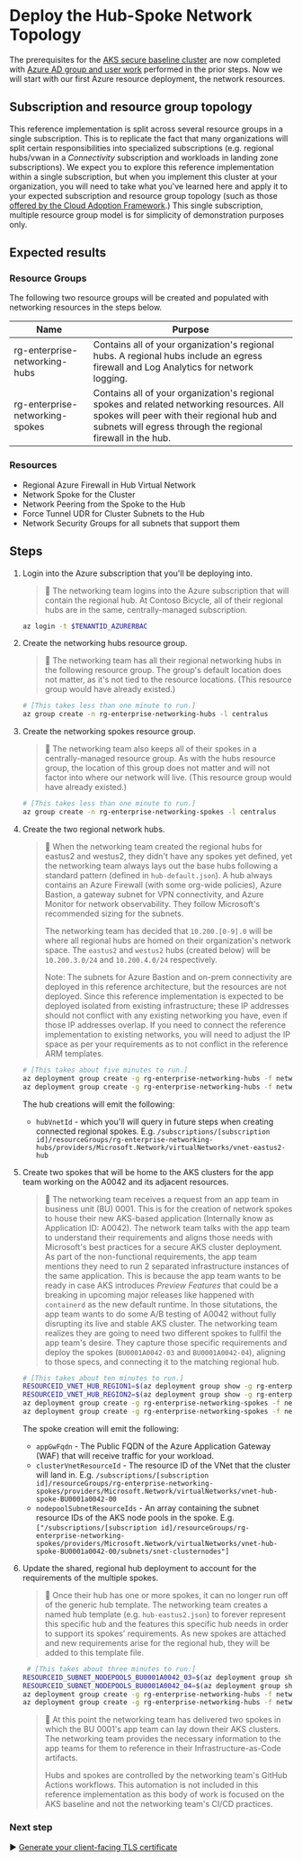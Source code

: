 # Deploy the Hub-Spoke Network Topology

The prerequisites for the [AKS secure baseline cluster](./) are now completed with [Azure AD group and user work](./02-aad.md) performed in the prior steps. Now we will start with our first Azure resource deployment, the network resources.

## Subscription and resource group topology

This reference implementation is split across several resource groups in a single subscription. This is to replicate the fact that many organizations will split certain responsibilities into specialized subscriptions (e.g. regional hubs/vwan in a _Connectivity_ subscription and workloads in landing zone subscriptions). We expect you to explore this reference implementation within a single subscription, but when you implement this cluster at your organization, you will need to take what you've learned here and apply it to your expected subscription and resource group topology (such as those [offered by the Cloud Adoption Framework](https://docs.microsoft.com/azure/cloud-adoption-framework/decision-guides/subscriptions/).) This single subscription, multiple resource group model is for simplicity of demonstration purposes only.

## Expected results

### Resource Groups

The following two resource groups will be created and populated with networking resources in the steps below.

| Name                            | Purpose                                                                                                                                                                                              |
| ------------------------------- | ---------------------------------------------------------------------------------------------------------------------------------------------------------------------------------------------------- |
| rg-enterprise-networking-hubs   | Contains all of your organization's regional hubs. A regional hubs include an egress firewall and Log Analytics for network logging.                                                                 |
| rg-enterprise-networking-spokes | Contains all of your organization's regional spokes and related networking resources. All spokes will peer with their regional hub and subnets will egress through the regional firewall in the hub. |

### Resources

- Regional Azure Firewall in Hub Virtual Network
- Network Spoke for the Cluster
- Network Peering from the Spoke to the Hub
- Force Tunnel UDR for Cluster Subnets to the Hub
- Network Security Groups for all subnets that support them

## Steps

1. Login into the Azure subscription that you'll be deploying into.

   > :book: The networking team logins into the Azure subscription that will contain the regional hub. At Contoso Bicycle, all of their regional hubs are in the same, centrally-managed subscription.

   ```bash
   az login -t $TENANTID_AZURERBAC
   ```

1. Create the networking hubs resource group.

   > :book: The networking team has all their regional networking hubs in the following resource group. The group's default location does not matter, as it's not tied to the resource locations. (This resource group would have already existed.)

   ```bash
   # [This takes less than one minute to run.]
   az group create -n rg-enterprise-networking-hubs -l centralus
   ```

1. Create the networking spokes resource group.

   > :book: The networking team also keeps all of their spokes in a centrally-managed resource group. As with the hubs resource group, the location of this group does not matter and will not factor into where our network will live. (This resource group would have already existed.)

   ```bash
   # [This takes less than one minute to run.]
   az group create -n rg-enterprise-networking-spokes -l centralus
   ```

1. Create the two regional network hubs.

   > :book: When the networking team created the regional hubs for eastus2 and westus2, they didn't have any spokes yet defined, yet the networking team always lays out the base hubs following a standard pattern (defined in `hub-default.json`). A hub always contains an Azure Firewall (with some org-wide policies), Azure Bastion, a gateway subnet for VPN connectivity, and Azure Monitor for network observability. They follow Microsoft's recommended sizing for the subnets.
   >
   > The networking team has decided that `10.200.[0-9].0` will be where all regional hubs are homed on their organization's network space. The `eastus2` and `westus2` hubs (created below) will be `10.200.3.0/24` and `10.200.4.0/24` respectively.
   >
   > Note: The subnets for Azure Bastion and on-prem connectivity are deployed in this reference architecture, but the resources are not deployed. Since this reference implementation is expected to be deployed isolated from existing infrastructure; these IP addresses should not conflict with any existing networking you have, even if those IP addresses overlap. If you need to connect the reference implementation to existing networks, you will need to adjust the IP space as per your requirements as to not conflict in the reference ARM templates.

   ```bash
   # [This takes about five minutes to run.]
   az deployment group create -g rg-enterprise-networking-hubs -f networking/hub-default.json -n hub-region1 -p hubVnetAddressSpace="10.200.3.0/24" azureFirewallSubnetAddressSpace="10.200.3.0/26" azureGatewaySubnetAddressSpace="10.200.3.64/27" azureBastionSubnetAddressSpace="10.200.3.96/27" location=eastus2
   az deployment group create -g rg-enterprise-networking-hubs -f networking/hub-default.json -n hub-region2 -p hubVnetAddressSpace="10.200.4.0/24" azureFirewallSubnetAddressSpace="10.200.4.0/26" azureGatewaySubnetAddressSpace="10.200.4.64/27" azureBastionSubnetAddressSpace="10.200.4.96/27" location=centralus
   ```

   The hub creations will emit the following:

   - `hubVnetId` - which you'll will query in future steps when creating connected regional spokes. E.g. `/subscriptions/[subscription id]/resourceGroups/rg-enterprise-networking-hubs/providers/Microsoft.Network/virtualNetworks/vnet-eastus2-hub`

1. Create two spokes that will be home to the AKS clusters for the app team working on the A0042 and its adjacent resources.

   > :book: The networking team receives a request from an app team in business unit (BU) 0001. This is for the creation of network spokes to house their new AKS-based application (Internally know as Application ID: A0042). The network team talks with the app team to understand their requirements and aligns those needs with Microsoft's best practices for a secure AKS cluster deployment. As part of the non-functional requirements, the app team mentions they need to run 2 separated infrastructure instances of the same application. This is because the app team wants to be ready in case AKS introduces _Preview Features_ that could be a breaking in upcoming major releases like happened with `containerd` as the new default runtime. In those situtations, the app team wants to do some A/B testing of A0042 without fully disrupting its live and stable AKS cluster. The networking team realizes they are going to need two different spokes to fullfil the app team's desire. They capture those specific requirements and deploy the spokes (`BU0001A0042-03` and `BU0001A0042-04`), aligning to those specs, and connecting it to the matching regional hub.

   ```bash
   # [This takes about ten minutes to run.]
   RESOURCEID_VNET_HUB_REGION1=$(az deployment group show -g rg-enterprise-networking-hubs -n hub-region1 --query properties.outputs.hubVnetId.value -o tsv)
   RESOURCEID_VNET_HUB_REGION2=$(az deployment group show -g rg-enterprise-networking-hubs -n hub-region2 --query properties.outputs.hubVnetId.value -o tsv)
   az deployment group create -g rg-enterprise-networking-spokes -f networking/spoke-BU0001A0042.json -n spoke-BU0001A0042-03 -p hubVnetResourceId="${RESOURCEID_VNET_HUB_REGION1}" appInstanceId="03" clusterVNetAddressPrefix="10.243.0.0/16" clusterNodesSubnetAddressPrefix="10.243.0.0/22" clusterIngressServicesSubnetAdressPrefix="10.243.4.0/28" applicationGatewaySubnetAddressPrefix="10.243.4.16/28" location=eastus2
   az deployment group create -g rg-enterprise-networking-spokes -f networking/spoke-BU0001A0042.json -n spoke-BU0001A0042-04 -p hubVnetResourceId="${RESOURCEID_VNET_HUB_REGION2}" appInstanceId="04" clusterVNetAddressPrefix="10.244.0.0/16" clusterNodesSubnetAddressPrefix="10.244.0.0/22" clusterIngressServicesSubnetAdressPrefix="10.244.4.0/28" applicationGatewaySubnetAddressPrefix="10.244.4.16/28" location=centralus
   ```

   The spoke creation will emit the following:

   - `appGwFqdn` - The Public FQDN of the Azure Application Gateway (WAF) that will receive traffic for your workload.
   - `clusterVnetResourceId` - The resource ID of the VNet that the cluster will land in. E.g. `/subscriptions/[subscription id]/resourceGroups/rg-enterprise-networking-spokes/providers/Microsoft.Network/virtualNetworks/vnet-hub-spoke-BU0001a0042-00`
   - `nodepoolSubnetResourceIds` - An array containing the subnet resource IDs of the AKS node pools in the spoke. E.g. `["/subscriptions/[subscription id]/resourceGroups/rg-enterprise-networking-spokes/providers/Microsoft.Network/virtualNetworks/vnet-hub-spoke-BU0001a0042-00/subnets/snet-clusternodes"]`

1. Update the shared, regional hub deployment to account for the requirements of the multiple spokes.

   > :book: Once their hub has one or more spokes, it can no longer run off of the generic hub template. The networking team creates a named hub template (e.g. `hub-eastus2.json`) to forever represent this specific hub and the features this specific hub needs in order to support its spokes' requirements. As new spokes are attached and new requirements arise for the regional hub, they will be added to this template file.

   ```bash
    # [This takes about three minutes to run.]
   RESOURCEID_SUBNET_NODEPOOLS_BU0001A0042_03=$(az deployment group show -g  rg-enterprise-networking-spokes -n spoke-BU0001A0042-03 --query properties.outputs.nodepoolSubnetResourceIds.value -o tsv)
   RESOURCEID_SUBNET_NODEPOOLS_BU0001A0042_04=$(az deployment group show -g  rg-enterprise-networking-spokes -n spoke-BU0001A0042-04 --query properties.outputs.nodepoolSubnetResourceIds.value -o tsv)
   az deployment group create -g rg-enterprise-networking-hubs -f networking/hub-regionA.json -n hub-region1 -p nodepoolSubnetResourceIds="['${RESOURCEID_SUBNET_NODEPOOLS_BU0001A0042_03}']" hubVnetAddressSpace="10.200.3.0/24" azureFirewallSubnetAddressSpace="10.200.3.0/26" azureGatewaySubnetAddressSpace="10.200.3.64/27" azureBastionSubnetAddressSpace="10.200.3.96/27" location=eastus2
   az deployment group create -g rg-enterprise-networking-hubs -f networking/hub-regionA.json -n hub-region2 -p nodepoolSubnetResourceIds="['${RESOURCEID_SUBNET_NODEPOOLS_BU0001A0042_04}']" hubVnetAddressSpace="10.200.4.0/24" azureFirewallSubnetAddressSpace="10.200.4.0/26" azureGatewaySubnetAddressSpace="10.200.4.64/27" azureBastionSubnetAddressSpace="10.200.4.96/27" location=centralus
   ```

   > :book: At this point the networking team has delivered two spokes in which the BU 0001's app team can lay down their AKS clusters. The networking team provides the necessary information to the app teams for them to reference in their Infrastructure-as-Code artifacts.
   >
   > Hubs and spokes are controlled by the networking team's GitHub Actions workflows. This automation is not included in this reference implementation as this body of work is focused on the AKS baseline and not the networking team's CI/CD practices.

### Next step

:arrow_forward: [Generate your client-facing TLS certificate](./04-ca-certificates.md)

